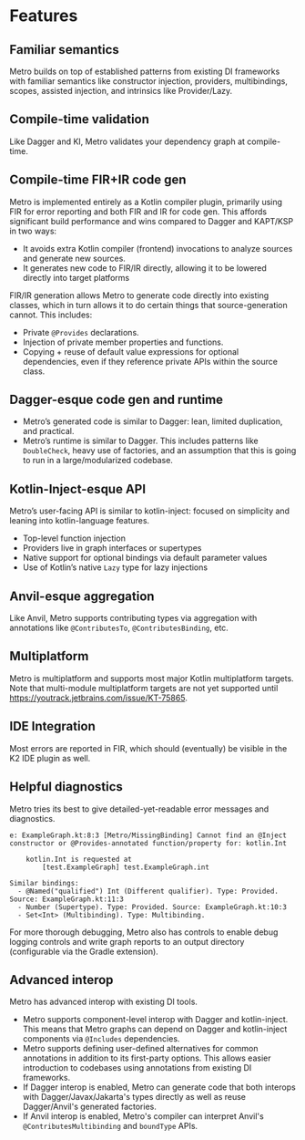 # Features

## Familiar semantics

Metro builds on top of established patterns from existing DI frameworks with familiar semantics like constructor injection, providers, multibindings, scopes, assisted injection, and intrinsics like Provider/Lazy.

## Compile-time validation

Like Dagger and KI, Metro validates your dependency graph at compile-time.

## Compile-time FIR+IR code gen

Metro is implemented entirely as a Kotlin compiler plugin, primarily using FIR for error reporting and both FIR and IR for code gen. This affords significant build performance and wins compared to Dagger and KAPT/KSP in two ways:

* It avoids extra Kotlin compiler (frontend) invocations to analyze sources and generate new sources.
* It generates new code to FIR/IR directly, allowing it to be lowered directly into target platforms

FIR/IR generation allows Metro to generate code directly into existing classes, which in turn allows it to do certain things that source-generation cannot. This includes:

* Private `@Provides` declarations.
* Injection of private member properties and functions.
* Copying + reuse of default value expressions for optional dependencies, even if they reference private APIs within the source class.

## Dagger-esque code gen and runtime

* Metro’s generated code is similar to Dagger: lean, limited duplication, and practical.
* Metro’s runtime is similar to Dagger. This includes patterns like `DoubleCheck`, heavy use of factories, and an assumption that this is going to run in a large/modularized codebase.

## Kotlin-Inject-esque API

Metro’s user-facing API is similar to kotlin-inject: focused on simplicity and leaning into kotlin-language features.

* Top-level function injection
* Providers live in graph interfaces or supertypes
* Native support for optional bindings via default parameter values
* Use of Kotlin’s native `Lazy` type for lazy injections

## Anvil-esque aggregation

Like Anvil, Metro supports contributing types via aggregation with annotations like `@ContributesTo`, `@ContributesBinding`, etc.

## Multiplatform

Metro is multiplatform and supports most major Kotlin multiplatform targets. Note that multi-module multiplatform targets are not yet supported until https://youtrack.jetbrains.com/issue/KT-75865.

## IDE Integration

Most errors are reported in FIR, which should (eventually) be visible in the K2 IDE plugin as well.

## Helpful diagnostics

Metro tries its best to give detailed-yet-readable error messages and diagnostics.

```
e: ExampleGraph.kt:8:3 [Metro/MissingBinding] Cannot find an @Inject constructor or @Provides-annotated function/property for: kotlin.Int

    kotlin.Int is requested at
        [test.ExampleGraph] test.ExampleGraph.int

Similar bindings:
  - @Named("qualified") Int (Different qualifier). Type: Provided. Source: ExampleGraph.kt:11:3
  - Number (Supertype). Type: Provided. Source: ExampleGraph.kt:10:3
  - Set<Int> (Multibinding). Type: Multibinding.
```

For more thorough debugging, Metro also has controls to enable debug logging controls and write graph reports to an output directory (configurable via the Gradle extension).

## Advanced interop

Metro has advanced interop with existing DI tools.

* Metro supports component-level interop with Dagger and kotlin-inject. This means that Metro graphs can depend on Dagger and kotlin-inject components via `@Includes` dependencies.
* Metro supports defining user-defined alternatives for common annotations in addition to its first-party options. This allows easier introduction to codebases using annotations from existing DI frameworks.
* If Dagger interop is enabled, Metro can generate code that both interops with Dagger/Javax/Jakarta's types directly as well as reuse Dagger/Anvil's generated factories.
* If Anvil interop is enabled, Metro's compiler can interpret Anvil's `@ContributesMultibinding` and `boundType` APIs.